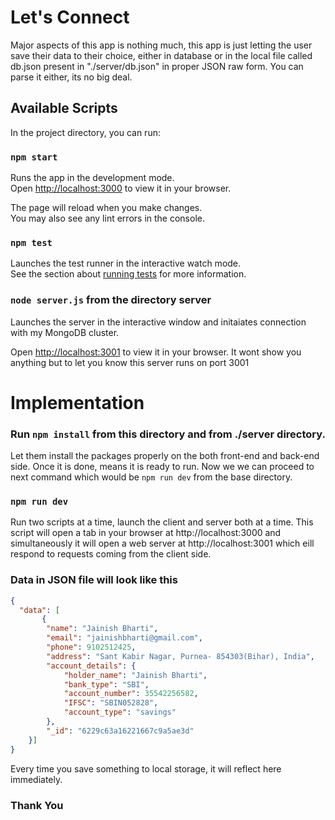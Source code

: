 # Let's Connect

Major aspects of this app is nothing much, this app is just letting the user save their data to their choice, either in database or in the local file called db.json present in "./server/db.json" in proper JSON raw form. You can parse it either, its no big deal.

## Available Scripts

In the project directory, you can run:

### `npm start`

Runs the app in the development mode.\
Open [http://localhost:3000](http://localhost:3000) to view it in your browser.

The page will reload when you make changes.\
You may also see any lint errors in the console.

### `npm test`

Launches the test runner in the interactive watch mode.\
See the section about [running tests](https://facebook.github.io/create-react-app/docs/running-tests) for more information.


### `node server.js` from the directory server

Launches the server in the interactive window and initaiates connection with my MongoDB cluster.

Open [http://localhost:3001](http://localhost:3001) to view it in your browser. It wont show you anything but to let you know this server runs on port 3001

# Implementation

### Run `npm install` from this directory and from ./server directory.

Let them install the packages properly on the both front-end and back-end side. Once it is done, means it is ready to run. Now we we can proceed to next command which would be `npm run dev` from the base directory.

### `npm run dev`

Run two scripts at a time, launch the client and server both at a time.
This script will open a tab in your browser at http://localhost:3000 and simultaneously it will open a web server at http://localhost:3001 which eill respond to requests coming from the client side.


### Data in JSON file will look like this 

```json
{
  "data": [
	   {
		"name": "Jainish Bharti",
		"email": "jainishbharti@gmail.com",
		"phone": 9102512425,
		"address": "Sant Kabir Nagar, Purnea- 854303(Bihar), India",
		"account_details": {
			"holder_name": "Jainish Bharti",
			"bank_type": "SBI",
			"account_number": 35542256582,
			"IFSC": "SBIN052828",
			"account_type": "savings"
		},
		"_id": "6229c63a16221667c9a5ae3d"
	}]
}
```

Every time you save something to local storage, it will reflect here immediately.

### Thank You
